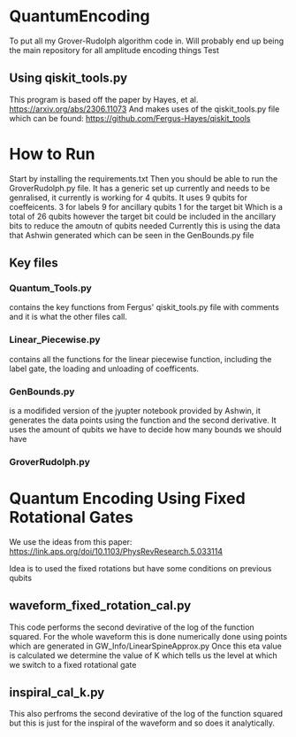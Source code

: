 # QuantumEncoding
To put all my Grover-Rudolph algorithm code in. Will probably end up being the main repository for all amplitude encoding things
Test
## Using qiskit_tools.py
This program is based off the paper by Hayes, et al.
https://arxiv.org/abs/2306.11073
And makes uses of the qiskit_tools.py file which can be found:
https://github.com/Fergus-Hayes/qiskit_tools
# How to Run
Start by installing the requirements.txt 
Then you should be able to run the GroverRudolph.py file.
It has a generic set up currently and needs to be genralised, it currently is working for 4 qubits. 
It uses 9 qubits for coeffeicents.
3 for labels
9 for ancillary qubits
1 for the target bit
Which is a total of 26 qubits however the target bit could be included in the ancillary bits to reduce the amoutn of qubits needed
Currently this is using the data that Ashwin generated which can be seen in the GenBounds.py file
## Key files
### Quantum_Tools.py
contains the key functions from Fergus' qiskit_tools.py file with comments and it is what the other files call.
### Linear_Piecewise.py 
contains all the functions for the linear piecewise function, including the label gate, the loading and unloading of coefficents. 
### GenBounds.py 
is a modifided version of the jyupter notebook provided by Ashwin, it generates the data points using the function and the second derivative. It uses the amount of qubits we have to decide how many bounds we should have

### GroverRudolph.py

# Quantum Encoding Using Fixed Rotational Gates
We use the ideas from this paper: 
https://link.aps.org/doi/10.1103/PhysRevResearch.5.033114 

Idea is to used the fixed rotations but have some conditions on previous qubits

## waveform_fixed_rotation_cal.py
This code performs the second devirative of the log of the function squared. 
For the whole waveform this is done numerically done using points which are generated in GW_Info/LinearSpineApprox.py
Once this eta value is calculated we determine the value of K which tells us the level at which we switch to a fixed rotational gate

## inspiral_cal_k.py
This also perfroms the second devirative of the log of the function squared but this is just for the inspiral of the waveform and so does it analytically. 